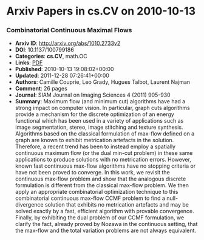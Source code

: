 # Arxiv Papers in cs.CV on 2010-10-13
### Combinatorial Continuous Maximal Flows
- **Arxiv ID**: http://arxiv.org/abs/1010.2733v2
- **DOI**: 10.1137/100799186
- **Categories**: **cs.CV**, math.OC
- **Links**: [PDF](http://arxiv.org/pdf/1010.2733v2)
- **Published**: 2010-10-13 19:08:02+00:00
- **Updated**: 2011-12-28 07:26:41+00:00
- **Authors**: Camille Couprie, Leo Grady, Hugues Talbot, Laurent Najman
- **Comment**: 26 pages
- **Journal**: SIAM Journal on Imaging Sciences 4 (2011) 905-930
- **Summary**: Maximum flow (and minimum cut) algorithms have had a strong impact on computer vision. In particular, graph cuts algorithms provide a mechanism for the discrete optimization of an energy functional which has been used in a variety of applications such as image segmentation, stereo, image stitching and texture synthesis. Algorithms based on the classical formulation of max-flow defined on a graph are known to exhibit metrication artefacts in the solution. Therefore, a recent trend has been to instead employ a spatially continuous maximum flow (or the dual min-cut problem) in these same applications to produce solutions with no metrication errors. However, known fast continuous max-flow algorithms have no stopping criteria or have not been proved to converge. In this work, we revisit the continuous max-flow problem and show that the analogous discrete formulation is different from the classical max-flow problem. We then apply an appropriate combinatorial optimization technique to this combinatorial continuous max-flow CCMF problem to find a null-divergence solution that exhibits no metrication artefacts and may be solved exactly by a fast, efficient algorithm with provable convergence. Finally, by exhibiting the dual problem of our CCMF formulation, we clarify the fact, already proved by Nozawa in the continuous setting, that the max-flow and the total variation problems are not always equivalent.



